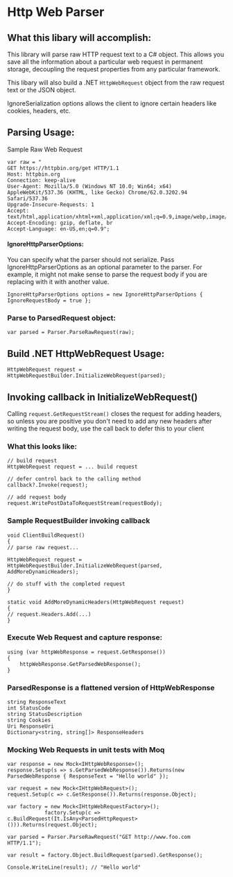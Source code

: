 # Http Web Parser

## What this libary will accomplish:
This library will parse raw HTTP request text to a C# object.
This allows you save all the information about a particular web request in permanent storage, decoupling the request properties from any particular framework.

This libary will also build a .NET `HttpWebRequest` object from the raw request text or the JSON object.

IgnoreSerialization options allows the client to ignore certain headers like cookies, headers, etc.

## Parsing Usage:

Sample Raw Web Request
```
var raw = "
GET https://httpbin.org/get HTTP/1.1
Host: httpbin.org
Connection: keep-alive
User-Agent: Mozilla/5.0 (Windows NT 10.0; Win64; x64) AppleWebKit/537.36 (KHTML, like Gecko) Chrome/62.0.3202.94 Safari/537.36
Upgrade-Insecure-Requests: 1
Accept: text/html,application/xhtml+xml,application/xml;q=0.9,image/webp,image/apng,*/*;q=0.8
Accept-Encoding: gzip, deflate, br
Accept-Language: en-US,en;q=0.9";
```

#### IgnoreHttpParserOptions:
You can specify what the parser should not serialize. Pass IgnoreHttpParserOptions as an optional parameter to the parser. For example, it might not make sense to parse the request body if you are replacing with it with another value.

```
IgnoreHttpParserOptions options = new IgnoreHttpParserOptions { IgnoreRequestBody = true };
```

### Parse to ParsedRequest object:
```
var parsed = Parser.ParseRawRequest(raw);
```

## Build .NET HttpWebRequest Usage:

```
HttpWebRequest request = HttpWebRequestBuilder.InitializeWebRequest(parsed);
```

## Invoking callback in InitializeWebRequest()
Calling `request.GetRequestStream()` closes the request for adding headers, so unless you are positive you don't need to add any new headers after writing the request body, use the call back to defer this to your client

### What this looks like:
```
// build request
HttpWebRequest request = ... build request

// defer control back to the calling method
callback?.Invoke(request);

// add request body
request.WritePostDataToRequestStream(requestBody);
```

### Sample RequestBuilder invoking callback
```
void ClientBuildRequest()
{
// parse raw request...

HttpWebRequest request = HttpWebRequestBuilder.InitializeWebRequest(parsed, AddMoreDynamicHeaders);

// do stuff with the completed request
}

static void AddMoreDynamicHeaders(HttpWebRequest request)
{
// request.Headers.Add(...)
}
```

### Execute Web Request and capture response:
```
using (var httpWebResponse = request.GetResponse())
{
	httpWebResponse.GetParsedWebResponse();
}
```

### ParsedResponse is a flattened version of HttpWebResponse
```
string ResponseText 
int StatusCode
string StatusDescription
string Cookies
Uri ResponseUri
Dictionary<string, string[]> ResponseHeaders
```


### Mocking Web Requests in unit tests with Moq

```
var response = new Mock<IHttpWebResponse>();
response.Setup(s => s.GetParsedWebResponse()).Returns(new ParsedWebResponse { ResponseText = "Hello world" });

var request = new Mock<IHttpWebRequest>();
request.Setup(c => c.GetResponse()).Returns(response.Object);

var factory = new Mock<IHttpWebRequestFactory>();
            factory.Setup(c => c.BuildRequest(It.IsAny<ParsedHttpRequest>())).Returns(request.Object);
			
var parsed = Parser.ParseRawRequest("GET http://www.foo.com HTTP/1.1");

var result = factory.Object.BuildRequest(parsed).GetResponse();

Console.WriteLine(result); // "Hello world"
```
